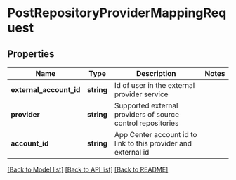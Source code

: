 # PostRepositoryProviderMappingRequest

## Properties
Name | Type | Description | Notes
------------ | ------------- | ------------- | -------------
**external_account_id** | **string** | Id of user in the external provider service | 
**provider** | **string** | Supported external providers of source control repositories | 
**account_id** | **string** | App Center account id to link to this provider and external id | 

[[Back to Model list]](../README.md#documentation-for-models) [[Back to API list]](../README.md#documentation-for-api-endpoints) [[Back to README]](../README.md)

